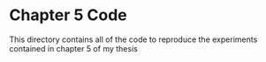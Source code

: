 # Chapter 5 Code

This directory contains all of the code to reproduce the experiments contained in chapter 5 of my thesis
